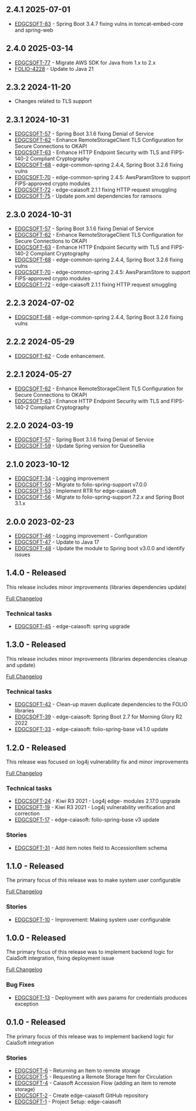 ## 2.4.1 2025-07-01
* [EDGCSOFT-83](https://folio-org.atlassian.net/browse/EDGCSOFT-83) - Spring Boot 3.4.7 fixing vulns in tomcat-embed-core and spring-web

## 2.4.0 2025-03-14
* [EDGCSOFT-77](https://folio-org.atlassian.net/browse/EDGCSOFT-77) - Migrate AWS SDK for Java from 1.x to 2.x
* [FOLIO-4228](https://folio-org.atlassian.net/browse/FOLIO-4228) - Update to Java 21

## 2.3.2 2024-11-20

* Changes related to TLS support


## 2.3.1 2024-10-31

* [EDGCSOFT-57](https://folio-org.atlassian.net/browse/EDGCSOFT-57) - Spring Boot 3.1.6 fixing Denial of Service
* [EDGCSOFT-62](https://folio-org.atlassian.net/browse/EDGCSOFT-62) - Enhance RemoteStorageClient TLS Configuration for Secure Connections to OKAPI
* [EDGCSOFT-63](https://folio-org.atlassian.net/browse/EDGCSOFT-63) - Enhance HTTP Endpoint Security with TLS and FIPS-140-2 Compliant Cryptography
* [EDGCSOFT-68](https://folio-org.atlassian.net/browse/EDGCSOFT-68) - edge-common-spring 2.4.4, Spring Boot 3.2.6 fixing vulns
* [EDGCSOFT-70](https://folio-org.atlassian.net/browse/EDGCSOFT-70) - edge-common-spring 2.4.5: AwsParamStore to support FIPS-approved crypto modules
* [EDGCSOFT-72](https://folio-org.atlassian.net/browse/EDGCSOFT-72) - edge-caiasoft 2.1.1 fixing HTTP request smuggling
* [EDGCSOFT-75](https://folio-org.atlassian.net/browse/EDGCSOFT-75) - Update pom.xml dependencies for ramsons

## 2.3.0 2024-10-31

* [EDGCSOFT-57](https://folio-org.atlassian.net/browse/EDGCSOFT-57) - Spring Boot 3.1.6 fixing Denial of Service
* [EDGCSOFT-62](https://folio-org.atlassian.net/browse/EDGCSOFT-62) - Enhance RemoteStorageClient TLS Configuration for Secure Connections to OKAPI
* [EDGCSOFT-63](https://folio-org.atlassian.net/browse/EDGCSOFT-63) - Enhance HTTP Endpoint Security with TLS and FIPS-140-2 Compliant Cryptography
* [EDGCSOFT-68](https://folio-org.atlassian.net/browse/EDGCSOFT-68) - edge-common-spring 2.4.4, Spring Boot 3.2.6 fixing vulns
* [EDGCSOFT-70](https://folio-org.atlassian.net/browse/EDGCSOFT-70) - edge-common-spring 2.4.5: AwsParamStore to support FIPS-approved crypto modules
* [EDGCSOFT-72](https://folio-org.atlassian.net/browse/EDGCSOFT-72) - edge-caiasoft 2.1.1 fixing HTTP request smuggling


## 2.2.3 2024-07-02

* [EDGCSOFT-68](https://issues.folio.org/browse/EDGCSOFT-68) - edge-common-spring 2.4.4, Spring Boot 3.2.6 fixing vulns


## 2.2.2 2024-05-29

* [EDGCSOFT-62](https://issues.folio.org/browse/EDGCSOFT-62) - Code enhancement.

## 2.2.1 2024-05-27

* [EDGCSOFT-62](https://issues.folio.org/browse/EDGCSOFT-62) - Enhance RemoteStorageClient TLS Configuration for Secure Connections to OKAPI
* [EDGCSOFT-63](https://issues.folio.org/browse/EDGCSOFT-63) - Enhance HTTP Endpoint Security with TLS and FIPS-140-2 Compliant Cryptography

## 2.2.0 2024-03-19

* [EDGCSOFT-57](https://issues.folio.org/browse/EDGCSOFT-57) - Spring Boot 3.1.6 fixing Denial of Service
* [EDGCSOFT-59](https://issues.folio.org/browse/EDGCSOFT-59) - Update Spring version for Quesnellia

## 2.1.0 2023-10-12

* [EDGCSOFT-34](https://issues.folio.org/browse/EDGCSOFT-34) - Logging improvement
* [EDGCSOFT-50](https://issues.folio.org/browse/EDGCSOFT-50) - Migrate to folio-spring-support v7.0.0
* [EDGCSOFT-53](https://issues.folio.org/browse/EDGCSOFT-53) - Implement RTR for edge-caiasoft
* [EDGCSOFT-56](https://issues.folio.org/browse/EDGCSOFT-56) - Migrate to folio-spring-support 7.2.x and Spring Boot 3.1.x

## 2.0.0 2023-02-23

* [EDGCSOFT-46](https://issues.folio.org/browse/EDGCSOFT-46) - Logging improvement - Configuration
* [EDGCSOFT-47](https://issues.folio.org/browse/EDGCSOFT-47) - Update to Java 17
* [EDGCSOFT-48](https://issues.folio.org/browse/EDGCSOFT-48) - Update the module to Spring boot v3.0.0 and identify issues


## 1.4.0 - Released

This release includes minor improvements (libraries dependencies update)

[Full Changelog](https://github.com/folio-org/edge-caiasoft/compare/v1.3.0...v1.4.0)

### Technical tasks
* [EDGCSOFT-45](https://issues.folio.org/browse/EDGCSOFT-45) - edge-caiasoft: spring upgrade

## 1.3.0 - Released

This release includes minor improvements (libraries dependencies cleanup and update)

[Full Changelog](https://github.com/folio-org/edge-caiasoft/compare/v1.2.0...v1.3.0)

### Technical tasks
* [EDGCSOFT-42](https://issues.folio.org/browse/EDGCSOFT-42) - Clean-up maven duplicate dependencies to the FOLIO libraries
* [EDGCSOFT-39](https://issues.folio.org/browse/EDGCSOFT-39) - edge-caiasoft: Spring Boot 2.7 for Morning Glory R2 2022
* [EDGCSOFT-33](https://issues.folio.org/browse/EDGCSOFT-33) - edge-caiasoft: folio-spring-base v4.1.0 update

## 1.2.0 - Released

This release was focused on log4j vulnerability fix and minor improvements

[Full Changelog](https://github.com/folio-org/edge-caiasoft/compare/v1.1.0...v1.2.0)

### Technical tasks
* [EDGCSOFT-24](https://issues.folio.org/browse/EDGCSOFT-24) - Kiwi R3 2021 - Log4j edge- modules 2.17.0 upgrade
* [EDGCSOFT-19](https://issues.folio.org/browse/EDGCSOFT-19) - Kiwi R3 2021 - Log4j vulnerability verification and correction
* [EDGCSOFT-17](https://issues.folio.org/browse/EDGCSOFT-17) - edge-caiasoft: folio-spring-base v3 update

### Stories
* [EDGCSOFT-31](https://issues.folio.org/browse/EDGCSOFT-31) - Add item notes field to AccessionItem schema

## 1.1.0 - Released

The primary focus of this release was to make system user configurable

[Full Changelog](https://github.com/folio-org/edge-caiasoft/compare/v1.0.0...v1.1.0)

### Stories
* [EDGCSOFT-10](https://issues.folio.org/browse/EDGCSOFT-10) - Improvement: Making system user configurable

## 1.0.0 - Released

The primary focus of this release was to implement backend logic for CaiaSoft integration, fixing deployment issue

[Full Changelog](https://github.com/folio-org/edge-caiasoft/compare/v0.1.0...v1.0.0)

### Bug Fixes
* [EDGCSOFT-13](https://issues.folio.org/browse/EDGCSOFT-13) - Deployment with aws params for credentials produces exception

## 0.1.0 - Released

The primary focus of this release was to implement backend logic for CaiaSoft integration

### Stories
* [EDGCSOFT-6](https://issues.folio.org/browse/EDGCSOFT-6) - Returning an Item to remote storage
* [EDGCSOFT-5](https://issues.folio.org/browse/EDGCSOFT-5) - Requesting a Remote Storage Item for Circulation
* [EDGCSOFT-4](https://issues.folio.org/browse/EDGCSOFT-4) - Caiasoft Accession Flow (adding an item to remote storage)
* [EDGCSOFT-2](https://issues.folio.org/browse/EDGCSOFT-2) - Create edge-caiasoft GitHub repository
* [EDGCSOFT-1](https://issues.folio.org/browse/EDGCSOFT-1) - Project Setup: edge-caiasoft
